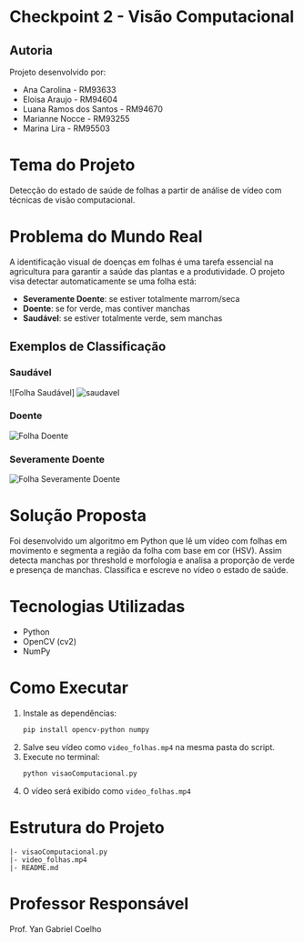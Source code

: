 # Checkpoint 2 - Visão Computacional

## Autoria
Projeto desenvolvido por:
- Ana Carolina - RM93633
- Eloisa Araujo - RM94604
- Luana Ramos dos Santos - RM94670
- Marianne Nocce - RM93255
- Marina Lira - RM95503



# Tema do Projeto
Detecção do estado de saúde de folhas a partir de análise de vídeo com técnicas de visão computacional.

# Problema do Mundo Real
A identificação visual de doenças em folhas é uma tarefa essencial na agricultura para garantir a saúde das plantas e a produtividade. O projeto visa detectar automaticamente se uma folha está:

- **Severamente Doente**: se estiver totalmente marrom/seca
- **Doente**: se for verde, mas contiver manchas
- **Saudável**: se estiver totalmente verde, sem manchas

## Exemplos de Classificação

### Saudável
![Folha Saudável]
![saudavel](https://github.com/user-attachments/assets/a5f1d74c-0f3a-4ebd-998a-37207047f50c)


### Doente
![Folha Doente](![doente](https://github.com/user-attachments/assets/1180ca0b-aa7a-4159-bd1d-1145b5d7fb48)
)

### Severamente Doente
![Folha Severamente Doente](![severamente_doente](https://github.com/user-attachments/assets/2f8e24fa-0084-4542-bd34-0d81f5eaae84)
)

# Solução Proposta
Foi desenvolvido um algoritmo em Python que lê um vídeo com folhas em movimento e segmenta a região da folha com base em cor (HSV). Assim detecta manchas por threshold e morfologia e analisa a proporção de verde e presença de manchas. Classifica e escreve no vídeo o estado de saúde.

# Tecnologias Utilizadas
- Python
- OpenCV (cv2)
- NumPy

# Como Executar
1. Instale as dependências:
   ```bash
   pip install opencv-python numpy
   ```
2. Salve seu vídeo como `video_folhas.mp4` na mesma pasta do script.
3. Execute no terminal:
   ```bash
   python visaoComputacional.py
   ```
4. O vídeo será exibido como `video_folhas.mp4`

# Estrutura do Projeto
```
|- visaoComputacional.py
|- video_folhas.mp4
|- README.md
```

# Professor Responsável
Prof. Yan Gabriel Coelho

